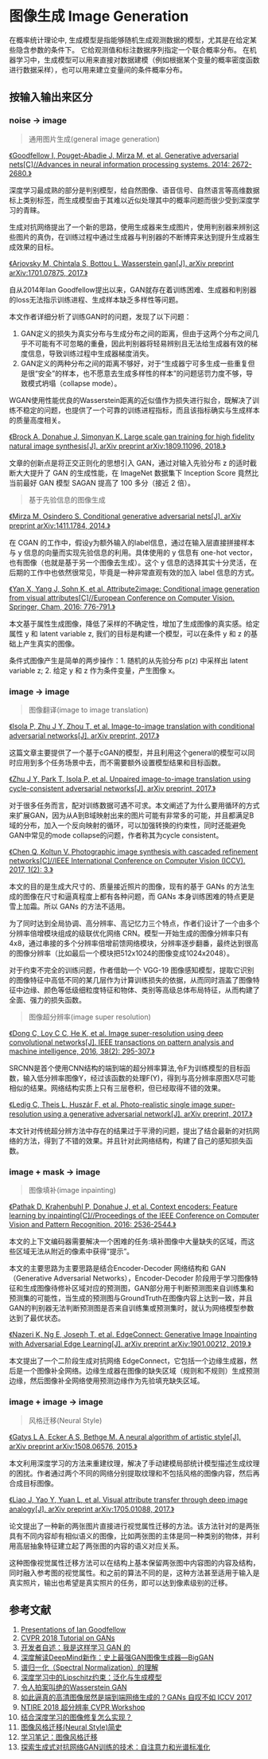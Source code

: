 # 图像生成 Image Generation

在概率统计理论中, 生成模型是指能够随机生成观测数据的模型，尤其是在给定某些隐含参数的条件下。 它给观测值和标注数据序列指定一个联合概率分布。 在机器学习中，生成模型可以用来直接对数据建模（例如根据某个变量的概率密度函数进行数据采样），也可以用来建立变量间的条件概率分布。

## 按输入输出来区分

### noise -> image

> 通用图片生成(general image generation)

[《Goodfellow I, Pouget-Abadie J, Mirza M, et al. Generative adversarial nets[C]//Advances in neural information processing systems. 2014: 2672-2680.》](http://papers.nips.cc/paper/5423-generative-adversarial-nets.pdf)

深度学习最成熟的部分是判别模型，给自然图像、语音信号、自然语言等高维数据标上类别标签，而生成模型由于其难以近似处理其中的概率问题而很少受到深度学习的青睐。

生成对抗网络提出了一个新的思路，使用生成器来生成图片，使用判别器来辨别这些图片的真伪，在训练过程中通过生成器与判别器的不断博弈来达到提升生成器生成效果的目标。

[《Arjovsky M, Chintala S, Bottou L. Wasserstein gan[J]. arXiv preprint arXiv:1701.07875, 2017.》](https://arxiv.org/pdf/1701.07875)

自从2014年Ian Goodfellow提出以来，GAN就存在着训练困难、生成器和判别器的loss无法指示训练进程、生成样本缺乏多样性等问题。

本文作者详细分析了训练GAN时的问题，发现了以下问题：
1. GAN定义的损失为真实分布与生成分布之间的距离，但由于这两个分布之间几乎不可能有不可忽略的重叠，因此判别器将轻易辨别且无法给生成器有效的梯度信息，导致训练过程中生成器梯度消失。
2. GAN定义的两种分布之间的距离不够好，对于“生成器宁可多生成一些重复但是很“安全”的样本，也不愿意去生成多样性的样本”的问题惩罚力度不够，导致模式坍塌（collapse mode）。

WGAN使用性能优良的Wasserstein距离的近似值作为损失进行拟合，既解决了训练不稳定的问题，也提供了一个可靠的训练进程指标，而且该指标确实与生成样本的质量高度相关。

[《Brock A, Donahue J, Simonyan K. Large scale gan training for high fidelity natural image synthesis[J]. arXiv preprint arXiv:1809.11096, 2018.》](https://arxiv.org/pdf/1809.11096)

文章的创新点是将正交正则化的思想引入 GAN，通过对输入先验分布 z 的适时截断大大提升了 GAN 的生成性能，在 ImageNet 数据集下 Inception Score 竟然比当前最好 GAN 模型 SAGAN 提高了 100 多分（接近 2 倍）。

> 基于先验信息的图像生成

[《Mirza M, Osindero S. Conditional generative adversarial nets[J]. arXiv preprint arXiv:1411.1784, 2014.》](https://arxiv.org/pdf/1411.1784)

在 CGAN 的工作中，假设y为额外输入的label信息，通过在输入层直接拼接样本与 y 信息的向量而实现先验信息的利用。具体使用的 y 信息有 one-hot vector，也有图像（也就是基于另一个图像去生成）。这个 y 信息的选择其实十分灵活，在后期的工作中也依然很常见，毕竟是一种非常直观有效的加入 label 信息的方式。

[《Yan X, Yang J, Sohn K, et al. Attribute2image: Conditional image generation from visual attributes[C]//European Conference on Computer Vision. Springer, Cham, 2016: 776-791.》](https://arxiv.org/pdf/1512.00570)

本文基于属性生成图像，降低了采样的不确定性，增加了生成图像的真实感。给定属性 y 和 latent variable z, 我们的目标是构建一个模型，可以在条件 y 和 z 的基础上产生真实的图像。

条件式图像产生是简单的两步操作：1. 随机的从先验分布 p(z) 中采样出 latent variable z; 2. 给定 y 和 z 作为条件变量，产生图像 x。 

### image -> image

> 图像翻译(image to image translation)

[《Isola P, Zhu J Y, Zhou T, et al. Image-to-image translation with conditional adversarial networks[J]. arXiv preprint, 2017.》](https://arxiv.org/pdf/1611.07004)

这篇文章主要提供了一个基于cGAN的模型，并且利用这个general的模型可以同时应用到多个任务场景中去，而不需要额外设置模型结果和目标函数。

[《Zhu J Y, Park T, Isola P, et al. Unpaired image-to-image translation using cycle-consistent adversarial networks[J]. arXiv preprint, 2017.》](http://openaccess.thecvf.com/content_ICCV_2017/papers/Zhu_Unpaired_Image-To-Image_Translation_ICCV_2017_paper.pdf)

对于很多任务而言，配对训练数据可遇不可求。本文阐述了为什么要用循环的方式来扩展GAN，因为从A到B域映射出来的图片可能有非常多的可能，并且都满足B域的分布，加入一个反向映射的循环，可以加强转换的约束性，同时还能避免GAN中常见的mode collapse的问题，作者称其为cycle consistent。

[《Chen Q, Koltun V. Photographic image synthesis with cascaded refinement networks[C]//IEEE International Conference on Computer Vision (ICCV). 2017, 1(2): 3.》](http://openaccess.thecvf.com/content_ICCV_2017/papers/Chen_Photographic_Image_Synthesis_ICCV_2017_paper.pdf)

本文的目的是生成大尺寸的、质量接近照片的图像，现有的基于 GANs 的方法生成的图像在尺寸和逼真程度上都有各种问题，而 GANs 本身训练困难的特点更是雪上加霜。所以 GANs 的方法不适用。

为了同时达到全局协调、高分辨率、高记忆力三个特点，作者们设计了一个由多个分辨率倍增模块组成的级联优化网络 CRN。模型一开始生成的图像分辨率只有 4x8，通过串接的多个分辨率倍增前馈网络模块，分辨率逐步翻番，最终达到很高的图像分辨率（比如最后一个模块把512x1024的图像变成1024x2048）。

对于约束不完全的训练问题，作者借助一个 VGG-19 图像感知模型，提取它识别的图像特征中高低不同的某几层作为计算训练损失的依据，从而同时涵盖了图像特征中边缘、颜色等低级细粒度特征和物体、类别等高级总体布局特征，从而构建了全面、强力的损失函数。

> 图像超分辨率(image super resolution)

[《Dong C, Loy C C, He K, et al. Image super-resolution using deep convolutional networks[J]. IEEE transactions on pattern analysis and machine intelligence, 2016, 38(2): 295-307.》](https://arxiv.org/pdf/1501.00092)

SRCNN是首个使用CNN结构的端到端的超分辨率算法,令F为训练模型的目标函数，输入低分辨率图像Y，经过该函数的处理F(Y)，得到与高分辨率原图X尽可能相似的结果。网络结构实质上只有三层卷积，但已经取得不错的效果。

[《Ledig C, Theis L, Huszár F, et al. Photo-realistic single image super-resolution using a generative adversarial network[J]. arXiv preprint, 2017.》](http://openaccess.thecvf.com/content_cvpr_2017/papers/Ledig_Photo-Realistic_Single_Image_CVPR_2017_paper.pdf)

本文针对传统超分辨方法中存在的结果过于平滑的问题，提出了结合最新的对抗网络的方法，得到了不错的效果。并且针对此网络结构，构建了自己的感知损失函数。

### image + mask -> image

> 图像填补(image inpainting)

[《Pathak D, Krahenbuhl P, Donahue J, et al. Context encoders: Feature learning by inpainting[C]//Proceedings of the IEEE Conference on Computer Vision and Pattern Recognition. 2016: 2536-2544.》](https://www.cv-foundation.org/openaccess/content_cvpr_2016/papers/Pathak_Context_Encoders_Feature_CVPR_2016_paper.pdf)

本文的上下文编码器需要解决一个困难的任务:填补图像中大量缺失的区域，而这些区域无法从附近的像素中获得“提示”。

本文的主要思路为主要思路是结合Encoder-Decoder 网络结构和 GAN （Generative Adversarial Networks），Encoder-Decoder 阶段用于学习图像特征和生成图像待修补区域对应的预测图，GAN部分用于判断预测图来自训练集和预测集的可能性，当生成的预测图与GroundTruth在图像内容上达到一致，并且GAN的判别器无法判断预测图是否来自训练集或预测集时，就认为网络模型参数达到了最优状态。

[《Nazeri K, Ng E, Joseph T, et al. EdgeConnect: Generative Image Inpainting with Adversarial Edge Learning[J]. arXiv preprint arXiv:1901.00212, 2019.》](https://arxiv.org/pdf/1901.00212)

本文提出了一个二阶段生成对抗网络 EdgeConnect，它包括一个边缘生成器，然后是一个图像补全网络。边缘生成器在图像的缺失区域（规则和不规则）生成预测边缘，然后图像补全网络使用预测边缘作为先验填充缺失区域。

### image + image -> image

> 风格迁移(Neural Style)

[《Gatys L A, Ecker A S, Bethge M. A neural algorithm of artistic style[J]. arXiv preprint arXiv:1508.06576, 2015.》](https://arxiv.org/pdf/1508.06576)

本文利用深度学习的方法来重建纹理，解决了手动建模局部统计模型描述生成纹理的困扰。作者通过两个不同的网络分别提取纹理和不包括风格的图像内容，然后再合成目标图像。

[《Liao J, Yao Y, Yuan L, et al. Visual attribute transfer through deep image analogy[J]. arXiv preprint arXiv:1705.01088, 2017.》](https://arxiv.org/pdf/1705.01088)

论文提出了一种新的两张图片直接进行视觉属性迁移的方法。该方法针对的是两张具有不同内容却有相似语义的图像，比如两张图的主体是同一种类别的物体，并利用高层抽象特征建立起了两张图的内容的语义对应关系。 

这种图像视觉属性迁移方法可以在结构上基本保留两张图中内容图的内容及结构，同时融入参考图的视觉属性。和之前的算法不同的是，这种方法甚至适用于输入是真实照片，输出也希望是真实照片的任务，即可以达到像素级别的迁移。

## 参考文献

1. [Presentations of Ian Goodfellow](http://www.iangoodfellow.com/slides/)
1. [CVPR 2018 Tutorial on GANs](https://sites.google.com/view/cvpr2018tutorialongans/)
1. [开发者自述：我是这样学习 GAN 的](https://www.leiphone.com/news/201707/1JEkcUZI1leAFq5L.html)
1. [深度解读DeepMind新作：史上最强GAN图像生成器—BigGAN](https://www.jiqizhixin.com/articles/2018-10-12-9)
1. [谱归一化（Spectral Normalization）的理解](https://blog.csdn.net/StreamRock/article/details/83590347)
1. [深度学习中的Lipschitz约束：泛化与生成模型](https://www.jiqizhixin.com/articles/2018-10-16-19)
1. [令人拍案叫绝的Wasserstein GAN](https://zhuanlan.zhihu.com/p/25071913)
1. [如此逼真的高清图像居然是端到端网络生成的？GANs 自叹不如 ICCV 2017](https://www.leiphone.com/news/201708/Jy2RophpB7M9WIhf.html)
1. [NTIRE 2018 超分辨率 CVPR Workshop](https://zhuanlan.zhihu.com/p/39930043)
1. [结合深度学习的图像修复怎么实现？](https://www.zhihu.com/question/56801298)
1. [图像风格迁移(Neural Style)简史](https://zhuanlan.zhihu.com/p/26746283)
1. [学习笔记：图像风格迁移](https://blog.csdn.net/czp_374/article/details/81185603)
1. [探索生成式对抗网络GAN训练的技术：自注意力和光谱标准化](https://cloud.tencent.com/developer/article/1346708)
